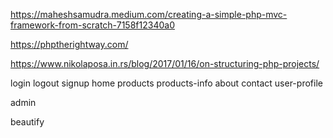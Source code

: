 

https://maheshsamudra.medium.com/creating-a-simple-php-mvc-framework-from-scratch-7158f12340a0


 https://phptherightway.com/


 https://www.nikolaposa.in.rs/blog/2017/01/16/on-structuring-php-projects/



login
logout
signup
home
products
products-info
about
contact
user-profile

admin




beautify